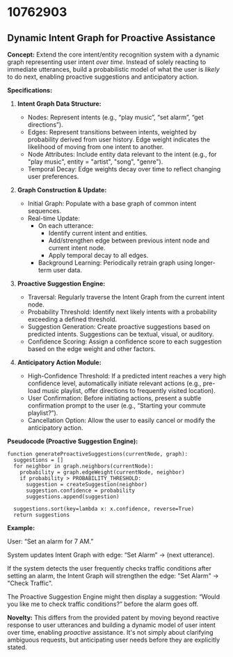 # 10762903

## Dynamic Intent Graph for Proactive Assistance

**Concept:** Extend the core intent/entity recognition system with a dynamic graph representing user intent *over time*. Instead of solely reacting to immediate utterances, build a probabilistic model of what the user is *likely* to do next, enabling proactive suggestions and anticipatory action.

**Specifications:**

1.  **Intent Graph Data Structure:**
    *   Nodes: Represent intents (e.g., “play music”, “set alarm”, “get directions”).
    *   Edges: Represent transitions between intents, weighted by probability derived from user history. Edge weight indicates the likelihood of moving from one intent to another.
    *   Node Attributes: Include entity data relevant to the intent (e.g., for "play music", entity = "artist", "song", "genre").
    *   Temporal Decay: Edge weights decay over time to reflect changing user preferences.

2.  **Graph Construction & Update:**
    *   Initial Graph: Populate with a base graph of common intent sequences.
    *   Real-time Update:
        *   On each utterance:
            *   Identify current intent and entities.
            *   Add/strengthen edge between previous intent node and current intent node.
            *   Apply temporal decay to all edges.
        *   Background Learning: Periodically retrain graph using longer-term user data.

3.  **Proactive Suggestion Engine:**
    *   Traversal: Regularly traverse the Intent Graph from the current intent node.
    *   Probability Threshold: Identify next likely intents with a probability exceeding a defined threshold.
    *   Suggestion Generation: Create proactive suggestions based on predicted intents. Suggestions can be textual, visual, or auditory.
    *   Confidence Scoring: Assign a confidence score to each suggestion based on the edge weight and other factors.

4.  **Anticipatory Action Module:**
    *   High-Confidence Threshold: If a predicted intent reaches a very high confidence level, automatically initiate relevant actions (e.g., pre-load music playlist, offer directions to frequently visited location).
    *   User Confirmation: Before initiating actions, present a subtle confirmation prompt to the user (e.g., “Starting your commute playlist?”).
    *   Cancellation Option: Allow the user to easily cancel or modify the anticipatory action.

**Pseudocode (Proactive Suggestion Engine):**

```
function generateProactiveSuggestions(currentNode, graph):
  suggestions = []
  for neighbor in graph.neighbors(currentNode):
    probability = graph.edgeWeight(currentNode, neighbor)
    if probability > PROBABILITY_THRESHOLD:
      suggestion = createSuggestion(neighbor)
      suggestion.confidence = probability
      suggestions.append(suggestion)

  suggestions.sort(key=lambda x: x.confidence, reverse=True)
  return suggestions
```

**Example:**

User: “Set an alarm for 7 AM.”

System updates Intent Graph with edge: “Set Alarm” -> (next utterance).

If the system detects the user frequently checks traffic conditions after setting an alarm, the Intent Graph will strengthen the edge: "Set Alarm" -> "Check Traffic".

The Proactive Suggestion Engine might then display a suggestion: “Would you like me to check traffic conditions?” before the alarm goes off.

**Novelty:** This differs from the provided patent by moving beyond reactive response to user utterances and building a dynamic model of user intent over time, enabling *proactive* assistance. It's not simply about clarifying ambiguous requests, but anticipating user needs before they are explicitly stated.